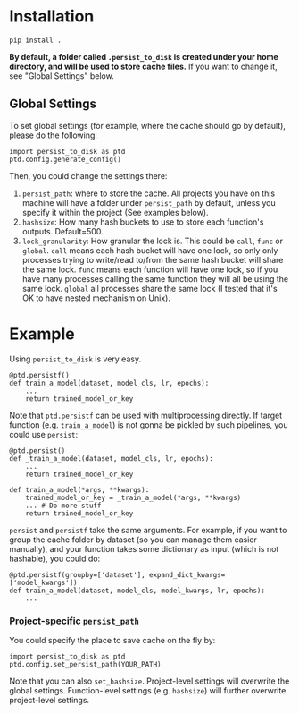 
# Installation

`pip install .`

**By default, a folder called `.persist_to_disk` is created under your home directory, and will be used to store cache files.**
If you want to change it, see "Global Settings" below.

## Global Settings

To set global settings (for example, where the cache should go by default), please do the following:

```
import persist_to_disk as ptd
ptd.config.generate_config()
```
Then, you could change the settings there:

1. `persist_path`: where to store the cache.
    All projects you have on this machine will have a folder under `persist_path` by default, unless you specify it within the project (See examples below).
2. `hashsize`: How many hash buckets to use to store each function's outputs. Default=500.
3. `lock_granularity`:
    How granular the lock is.
    This could be `call`, `func` or `global`.
    `call` means each hash bucket will have one lock, so only only processes trying to write/read to/from the same hash bucket will share the same lock.
    `func` means each function will have one lock, so if you have many processes calling the same function they will all be using the same lock.
    `global` all processes share the same lock (I tested that it's OK to have nested mechanism on Unix).


# Example

Using `persist_to_disk` is very easy.
```
@ptd.persistf()
def train_a_model(dataset, model_cls, lr, epochs):
    ...
    return trained_model_or_key
```

Note that `ptd.persistf` can be used with multiprocessing directly.
If target function (e.g. `train_a_model`) is not gonna be pickled by such pipelines, you could use `persist`:
```
@ptd.persist()
def _train_a_model(dataset, model_cls, lr, epochs):
    ...
    return trained_model_or_key

def train_a_model(*args, **kwargs):
    trained_model_or_key = _train_a_model(*args, **kwargs)
    ... # Do more stuff
    return trained_model_or_key
```
`persist` and `persistf` take the same arguments.
For example, if you want to group the cache folder by dataset (so you can manage them easier manually), and your function takes some dictionary as input (which is not hashable), you could do:
```
@ptd.persistf(groupby=['dataset'], expand_dict_kwargs=['model_kwargs'])
def train_a_model(dataset, model_cls, model_kwargs, lr, epochs):
    ...
```

### Project-specific `persist_path`

You could specify the place to save cache on the fly by:
```
import persist_to_disk as ptd
ptd.config.set_persist_path(YOUR_PATH)
```
Note that you can also `set_hashsize`.
Project-level settings will overwrite the global settings.
Function-level settings (e.g. `hashsize`) will further overwrite project-level settings.
